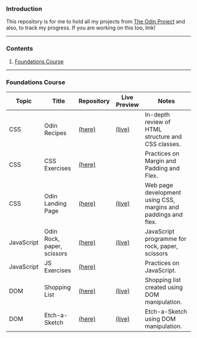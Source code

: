 ### Introduction

This repository is for me to hold all my projects from [The Odin Project](https://www.theodinproject.com/) and also, to track my progress. If you are working on this too, lmk!

---

### Contents
1. [Foundations Course](#foundi)

---

<a id="foundi"></a>
### Foundations Course

| Topic | Title | Repository | Live Preview|  Notes |
|-------|-------|------------|-------------|--------|
| CSS   | Odin Recipes | [(here)](https://github.com/leecharlenej/odin-recipes) | [(live)](https://leecharlenej.github.io/odin-recipes/) | In-depth review of HTML structure and CSS classes.
|CSS    | CSS Exercises | [(here)](https://github.com/leecharlenej/css-exercises) |  | Practices on Margin and Padding and Flex.
|CSS    | Odin Landing Page | [(here)](https://github.com/leecharlenej/odin-landing-page) | [(live)](https://leecharlenej.github.io/odin-landing-page/first_attempt/) |Web page development using CSS, margins and paddings and flex.
|JavaScript | Odin Rock, paper, scissors | [(here)](https://github.com/leecharlenej/odin-rock-paper-scissors) | [(live)](https://leecharlenej.github.io/odin-rock-paper-scissors/) | JavaScript programme for rock, paper, scissors |
|JavaScript | JS Exercises | [(here)](https://github.com/leecharlenej/javascript-exercises) | | Practices on JavaScript.
|DOM    | Shopping List | [(here)](Foundations/shopping-list.html) | [(live)](https://leecharlenej.github.io/theodinproject/odin-shopping-list/) | Shopping list created using DOM manipulation. |
|DOM    | Etch-a-Sketch | [(here)](https://github.com/leecharlenej/odin-etch-a-sketch) | [(live)](https://leecharlenej.github.io/odin-etch-a-sketch/) | Etch-a-Sketch using DOM manipulation. |